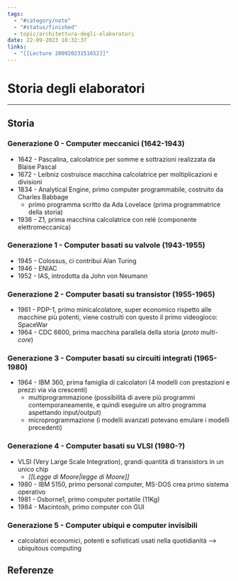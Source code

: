 ```yaml
---
tags:
  - "#category/note"
  - "#status/finished"
  - topic/architettura-degli-elaboratori
date: 22-09-2023 18:32:37
links:
  - "[[Lecture 20092023151652]]"
---
```

# Storia degli elaboratori
---
## Storia
### Generazione 0 - Computer meccanici (1642-1943)
- 1642 - Pascalina, calcolatrice per somme e sottrazioni realizzata da Blaise Pascal
- 1672 - Leibniz costruisce macchina calcolatrice per moltiplicazioni e divisioni
- 1834 - Analytical Engine, primo computer programmabile, costruito da Charles Babbage
	- primo programma scritto da Ada Lovelace (prima programmatrice della storia)
- 1936 - Z1, prima macchina calcolatrice con relé (componente elettromeccanica)

### Generazione 1 - Computer basati su valvole (1943-1955)
- 1945 - Colossus, ci contribuì Alan Turing
- 1946 - ENIAC
- 1952 - IAS, introdotta da John von Neumann

### Generazione 2 - Computer basati su transistor (1955-1965)
- 1961 - PDP-1, primo minicalcolatore, super economico rispetto alle macchine più potenti, viene costruiti con questo il primo videogioco: SpaceWar
- 1964 - CDC 6600, prima macchina parallela della storia (_proto multi-core_)

### Generazione 3 - Computer basati su circuiti integrati (1965-1980)
- 1964 - IBM 360, prima famiglia di calcolatori (4 modelli con prestazioni e prezzi via via crescenti)
	- multiprogrammazione (possibilità di avere più programmi contemporaneamente, e quindi eseguire un altro programma aspettando input/output)
	- microprogrammazione (i modelli avanzati potevano emulare i modelli precedenti)

### Generazione 4 - Computer basati su VLSI (1980-?)
- VLSI (Very Large Scale Integration), grandi quantità di transistors in un unico chip
	- _[[Legge di Moore|legge di Moore]]_
- 1980 - IBM 5150, primo personal computer, MS-DOS crea primo sistema operativo
- 1981 - Osborne1, primo computer portatile (11Kg)
- 1984 - Macintosh, primo computer con GUI

### Generazione 5 - Computer ubiqui e computer invisibili
- calcolatori economici, potenti e sofisticati usati nella quotidianità --> ubiquitous computing

## Referenze